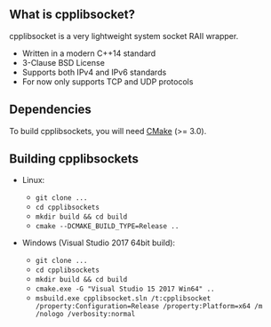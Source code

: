 What is cpplibsocket?
---------------------

cpplibsocket is a very lightweight system socket RAII wrapper.

 - Written in a modern C++14 standard
 - 3-Clause BSD License
 - Supports both IPv4 and IPv6 standards
 - For now only supports TCP and UDP protocols

Dependencies
------------
 
To build cpplibsockets, you will need [CMake](https://cmake.org/) (>= 3.0).

Building cpplibsockets
----------------------
 
 - Linux:
   - `git clone ...`
   - `cd cpplibsockets`
   - `mkdir build && cd build`
   - `cmake --DCMAKE_BUILD_TYPE=Release ..`
  
 - Windows (Visual Studio 2017 64bit build):
   - `git clone ...`
   - `cd cpplibsockets`
   - `mkdir build && cd build`
   - `cmake.exe -G "Visual Studio 15 2017 Win64" ..`
   - `msbuild.exe cpplibsocket.sln /t:cpplibsocket /property:Configuration=Release /property:Platform=x64 /m /nologo /verbosity:normal`
